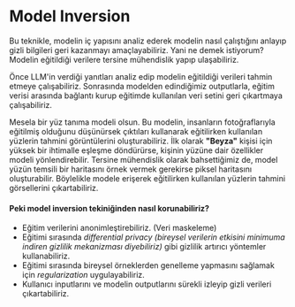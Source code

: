 # Model Inversion

Bu teknikle, modelin iç yapısını analiz ederek modelin nasıl çalıştığını anlayıp gizli bilgileri geri kazanmayı amaçlayabiliriz. Yani ne demek istiyorum? Modelin eğitildiği verilere tersine mühendislik yapıp ulaşabiliriz.

Önce LLM'in verdiği yanıtları analiz edip modelin eğitildiği verileri tahmin etmeye çalışabiliriz. Sonrasında modelden edindiğimiz outputlarla, eğitim verisi arasında bağlantı kurup eğitimde kullanılan veri setini geri çıkartmaya çalışabiliriz.

Mesela bir yüz tanıma modeli olsun. Bu modelin, insanların fotoğraflarıyla eğitilmiş olduğunu düşünürsek çıktıları kullanarak eğitilirken kullanılan yüzlerin tahmini görüntülerini oluşturabiliriz. İlk olarak **"Beyza"** kişisi için yüksek bir ihtimalle eşleşme döndürürse, kişinin yüzüne dair özellikler modeli yönlendirebilir. Tersine mühendislik olarak bahsettiğimiz de, model yüzün temsili bir haritasını örnek vermek gerekirse piksel haritasını oluşturabilir. Böylelikle modele erişerek eğitilirken kullanılan yüzlerin tahmini görsellerini çıkartabiliriz.

#### Peki model inversion tekiniğinden nasıl korunabiliriz?
- Eğitim verilerini anonimleştirebiliriz. (Veri maskeleme)
- Eğitimi sırasında *differential privacy (bireysel verilerin etkisini minimuma indiren gizlilik mekanizması diyebiliriz)* gibi gizlilik artırıcı yöntemler kullanabiliriz.
- Eğitimi sırasında bireysel örneklerden genelleme yapmasını sağlamak için *regularization* uygulayabiliriz.
- Kullanıcı inputlarını ve modelin outputlarını sürekli izleyip gizli verileri çıkartabiliriz.

